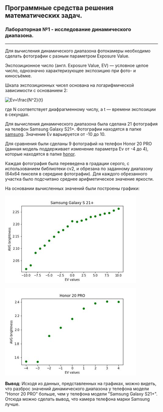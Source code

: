 ## Программные средства решения математических задач.

### Лабораторная №1 - исследование динамического диапазона.

---

Для вычисления динамического диапазона фотокамеры необходимо сделать
фотографии с разным параметром Exposure Value.

Экспозиционное число (англ. Exposure Value, EV) — 
условное целое число, однозначно характеризующее экспозицию при фото- и 
киносъёмке.

Шкала экспозиционных чисел основана на логарифмической зависимости с основанием 2:

![Ev=\frac{N^2}{t}](https://latex.codecogs.com/svg.latex?&space;Ev=log_2\frac{N^2}{t})

где N соответствует диафрагменному числу, а t — времени экспозиции в секундах.

Для вычисления динамического диапазона была сделана 21 фотография на телефон
Samsung Galaxy S21+. Фотографии находятся в папке [samsung](FirstLab/samsung).
Значение Ev варьируется от -10 до 10.

Для сравнения были сделаны 9 фотографий на телефон Honor 20 PRO (данная модель поддерживает 
изменение параметра Ev от -4 до 4), которые находятся в папке [honor](FirstLab/honor).

Каждая фотография была переведена в градации серого, с использованием библиотеки
cv2, и обрезана по заданному диапазону (64х64 пикселя в середине фотографии).
Для каждого обрезанного участка было подсчитано среднее арифметическое значение яркости.

На основании вычисленных значений были построены графики:

![](FirstLab/output/samsung.jpg)

![](FirstLab/output/honor.jpg)

**Вывод**:
Исходя из данных, представленных на графиках, можно видеть, что разброс
значений динамического диапазона у телефона модели "Honor 20 PRO" больше,
чем у телефона модели "Samsung Galaxy S21+". Отсюда можно сделать вывод,
что камера телефона марки Samsung лучше.